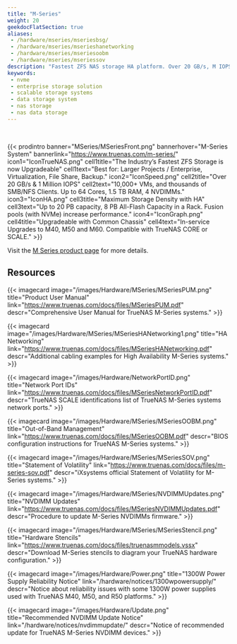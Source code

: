 ```yaml
---
title: "M-Series"
weight: 20
geekdocFlatSection: true
aliases:
 - /hardware/mseries/mseriesbsg/
 - /hardware/mseries/mserieshanetworking
 - /hardware/mseries/mseriesoobm
 - /hardware/mseries/mseriessov
description: "Fastest ZFS NAS storage HA platform. Over 20 GB/s, M IOPS, and up to 20 PB capacity. Suited for Enterprise deployments, large projects, virtualization, file share, and data backup."
keywords:
 - nvme
 - enterprise storage solution
 - scalable storage systems
 - data storage system
 - nas storage
 - nas data storage
---
```

<br>

{{< prodintro banner="MSeries/MSeriesFront.png" bannerhover="M-Series System" bannerlink="https://www.truenas.com/m-series/"
icon1="IconTrueNAS.png" cell1title="The Industry’s Fastest ZFS Storage is now Upgradeable" cell1text="Best for: Larger Projects / Enterprise, Virtualization, File Share, Backup."
icon2="IconSpeed.png" cell2title="Over 20 GB/s & 1 Million IOPS" cell2text="10,000+ VMs, and thousands of SMB/NFS Clients. Up to 64 Cores, 1.5 TB RAM, 4 NVDIMMs."
icon3="IconHA.png" cell3title="Maximum Storage Density with HA" cell3text="Up to 20 PB capacity, 8 PB All-Flash Capacity in a Rack. Fusion pools (with NVMe) increase performance."
icon4="IconGraph.png" cell4title="Upgradeable with Common Chassis" cell4text="In-service Upgrades to M40, M50 and M60. Compatible with TrueNAS CORE or SCALE." >}}

Visit the [M Series product page](https://www.truenas.com/m-series/) for more details.

## Resources

<div class="docs-sections">

{{< imagecard image="/images/Hardware/MSeries/MSeriesPUM.png" title="Product User Manual" link="https://www.truenas.com/docs/files/MSeriesPUM.pdf"
descr="Comprehensive User Manual for TrueNAS M-Series systems." >}}

{{< imagecard image="/images/Hardware/MSeries/MSeriesHANetworking1.png" title="HA Networking" link="https://www.truenas.com/docs/files/MSeriesHANetworking.pdf"
descr="Additional cabling examples for High Availability M-Series systems." >}}

{{< imagecard image="/images/Hardware/NetworkPortID.png" title="Network Port IDs" link="https://www.truenas.com/docs/files/MSeriesNetworkPortID.pdf"
descr="TrueNAS SCALE identifications list of TrueNAS M-Series systems network ports." >}}

{{< imagecard image="/images/Hardware/MSeries/MSeriesOOBM.png" title="Out-of-Band Management" link="https://www.truenas.com/docs/files/MSeriesOOBM.pdf"
descr="BIOS configuration instructions for TrueNAS M-Series systems." >}}

{{< imagecard image="/images/Hardware/MSeries/MSeriesSOV.png" title="Statement of Volatility" link="https://www.truenas.com/docs/files/m-series-sov.pdf"
descr="iXsystems official Statement of Volatility for M-Series systems." >}}

{{< imagecard image="/images/Hardware/MSeries/NVDIMMUpdates.png" title="NVDIMM Updates" link="https://www.truenas.com/docs/files/MSeriesNVDIMMUpdates.pdf"
descr="Procedure to update M-Series NVDIMMs firmware." >}}

{{< imagecard image="/images/Hardware/MSeries/MSeriesStencil.png" title="Hardware Stencils" link="https://www.truenas.com/docs/files/truenasmmodels.vssx"
descr="Download M-Series stencils to diagram your TrueNAS hardware configuration." >}}

{{< imagecard image="/images/Hardware/Power.png" title="1300W Power Supply Reliability Notice" link="/hardware/notices/1300wpowersupply/"
descr="Notice about reliability issues with some 1300W power supplies used with TrueNAS M40, M50, and R50 platforms." >}}

{{< imagecard image="/images/Hardware/Update.png" title="Recommended NVDIMM Update Notice" link="/hardware/notices/nvdimmupdate/"
descr="Notice of recommended update for TrueNAS M-Series NVDIMM devices." >}}

</div>
